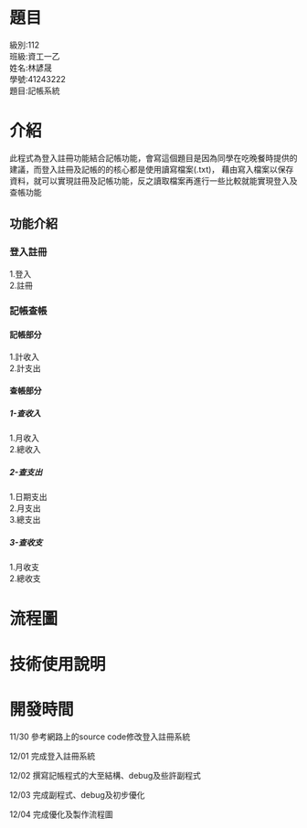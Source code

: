 # **題目**
級別:112  
班級:資工一乙  
姓名:林諺晟  
學號:41243222  
題目:記帳系統

# **介紹**
此程式為登入註冊功能結合記帳功能，會寫這個題目是因為同學在吃晚餐時提供的建議，而登入註冊及記帳的的核心都是使用讀寫檔案(.txt)，  藉由寫入檔案以保存資料，就可以實現註冊及記帳功能，反之讀取檔案再進行一些比較就能實現登入及查帳功能
## **功能介紹**
### **登入註冊**
1.登入  
2.註冊
### **記帳查帳**
#### 記帳部分
1.計收入  
2.計支出
#### 查帳部分
##### 1-查收入 
1.月收入  
2.總收入
##### 2-查支出
1.日期支出  
2.月支出  
3.總支出
##### 3-查收支
1.月收支  
2.總收支
# **流程圖**

# **技術使用說明**

# **開發時間**
11/30 參考網路上的source code修改登入註冊系統

12/01 完成登入註冊系統

12/02 撰寫記帳程式的大至結構、debug及些許副程式

12/03 完成副程式、debug及初步優化

12/04 完成優化及製作流程圖
